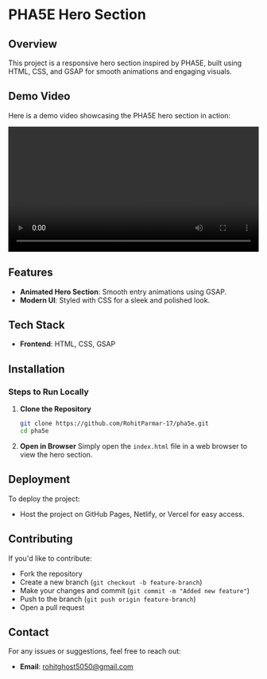 # PHA5E Hero Section

## Overview
This project is a responsive hero section inspired by PHA5E, built using HTML, CSS, and GSAP for smooth animations and engaging visuals.

## Demo Video
Here is a demo video showcasing the PHA5E hero section in action:

<video width="100%" controls>
  <source src="videos/pha5e-hero-demo.mp4" type="video/mp4">
  Your browser does not support the video tag.
</video>

## Features
- **Animated Hero Section**: Smooth entry animations using GSAP.
- **Modern UI**: Styled with CSS for a sleek and polished look.

## Tech Stack
- **Frontend**: HTML, CSS, GSAP

## Installation
### Steps to Run Locally
1. **Clone the Repository**
   ```sh
   git clone https://github.com/RohitParmar-17/pha5e.git
   cd pha5e
   ```

2. **Open in Browser**
   Simply open the `index.html` file in a web browser to view the hero section.

## Deployment
To deploy the project:
- Host the project on GitHub Pages, Netlify, or Vercel for easy access.

## Contributing
If you'd like to contribute:
- Fork the repository
- Create a new branch (`git checkout -b feature-branch`)
- Make your changes and commit (`git commit -m "Added new feature"`)
- Push to the branch (`git push origin feature-branch`)
- Open a pull request



## Contact
For any issues or suggestions, feel free to reach out:
- **Email**: rohitghost5050@gmail.com


